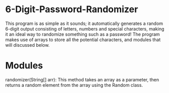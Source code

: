 # 6-Digit-Password-Randomizer
This program is as simple as it sounds; it automatically generates a random 6-digit output consisting of letters, numbers and special characters, making it an ideal way to randomize something such as a password! The program makes use of arrays to store all the potential characters, and modules that will discussed below.
# Modules
randomizer(String[] arr): This method takes an array as a parameter, then returns a random element from the array using the Random class.
